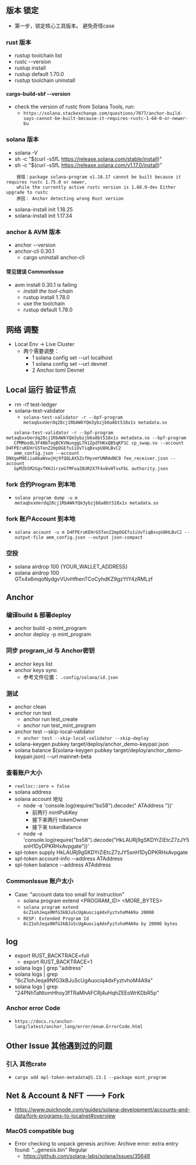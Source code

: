 ## 版本 锁定

- 第一步，锁定核心工具版本。 避免奇怪case

### rust 版本

- rustup toolchain list
- rustc --version
- rustup install
- rustup default 1.70.0
- rustup toolchain uninstall <version>

#### cargo-build-sbf --version

- check the version of rustc from Solana Tools, run:
    - `https://solana.stackexchange.com/questions/7077/anchor-build-says-cannot-be-built-because-it-requires-rustc-1-68-0-or-newer-bu`

### solana 版本

- solana -V
- sh -c "$(curl -sSfL https://release.solana.com/stable/install)"
- sh -c "$(curl -sSfL https://release.solana.com/v1.17.0/install)"

```
    报错：package solana-program v1.18.17 cannot be built because it requires rustc 1.75.0 or newer, 
    while the currently active rustc version is 1.68.0-dev Either upgrade to rustc
    原因： Anchor detecting wrong Rust version
```

- solana-install init 1.18.25
- solana-install init 1.17.34

### anchor & AVM 版本

- anchor --version
- anchor-cli 0.30.1
    - cargo uninstall anchor-cli

#### 常见错误 CommonIssue

- avm install 0.30.1 is failing
    - *install the tool-chain*
    - rustup install 1.78.0
    - use the toolchain
    - rustup default 1.78.0

## 网络 调整

- Local Env ->  Live Cluster
    - 两个需要调整：
        - 1 solana config set --url localhost
        - 1 solana config set --url devnet
        - 2 Anchor.toml Devnet

## Local 运行 验证节点

- rm -rf test-ledger
- solana-test-validator
    - `solana-test-validator -r --bpf-program metaqbxxUerdq28cj1RbAWkYQm3ybzjb6a8bt518x1s metadata.so`

```
   solana-test-validator -r --bpf-program metaqbxxUerdq28cj1RbAWkYQm3ybzjb6a8bt518x1s metadata.so --bpf-program
   CPMMoo8L3F4NbTegBCKVNunggL7H1ZpdTHKxQB5qKP1C cp_swap.so --account D4FPEruKEHrG5TenZ2mpDGEfu1iUvTiqBxvpU8HLBvC2
   amm_config.json --account DNXgeM9EiiaAbaWvwjHj9fQQLAX5ZsfHyvmYUNRAdNC8 fee_receiver.json --account
   GpMZbSM2GgvTKHJirzeGfMFoaZ8UR2X7F4v8vHTvxFbL authority.json
```

### fork 合约Program 到本地

- `solana program dump -u m metaqbxxUerdq28cj1RbAWkYQm3ybzjb6a8bt518x1s metadata.so`

### fork 账户Account 到本地

- `solana account -u m D4FPEruKEHrG5TenZ2mpDGEfu1iUvTiqBxvpU8HLBvC2 --output-file amm_config.json --output json-compact`

### 空投

- solana airdrop 100 {YOUR_WALLET_ADDRESS}
- solana airdrop 100 GTx4x6mqoNydgvVUvHfhenTCoCyhdKZ9gzYtY4zRMLzf

## Anchor

### 编译build & 部署deploy

- anchor build -p mint_program
- anchor deploy -p mint_program

### 同步 program_id 与 Anchor密钥

- anchor keys list
- anchor keys sync
    - 参考文件位置： `.config/solana/id.json`

### 测试

- anchor clean
- anchor run test
    - anchor run test_create
    - anchor run test_mint_program
- anchor test --skip-local-validator
    - `anchor test --skip-local-validator --skip-deploy`
- solana-keygen pubkey target/deploy/anchor_demo-keypair.json
- solana balance $(solana-keygen pubkey target/deploy/anchor_demo-keypair.json) --url mainnet-beta

### 查看账户大小

- `realloc::zero = false`
- solana address
- solana account 地址
    - node -e 'console.log(require("bs58").decode("   ATAddress   "))'
        - 前两行 mintPubKey
        - 接下来两行 tokenOwner
        - 接下来 tokenBalance
    - node -e 'console.log(require("bs58").decode("HkLAURj9gSKDYrZiEtcZ7zJY5snH1DyDPKRHxAvpgate"))'
- spl-token supply HkLAURj9gSKDYrZiEtcZ7zJY5snH1DyDPKRHxAvpgate
- spl-token account-info --address ATAddress
- spl-token balance --address ATAddress

### CommonIssue 账户太小

- Case: "account data too small for instruction"
    - solana program extend <PROGRAM_ID> <MORE_BYTES>
    - `solana program extend 6cZ1ohJeqa9NfG3kBJuScUgAuociq4dxFyztvhoM4A9a 20000`
    - `RESP: Extended Program Id 6cZ1ohJeqa9NfG3kBJuScUgAuociq4dxFyztvhoM4A9a by 20000 bytes`

## log

- export RUST_BACKTRACE=full
    - export RUST_BACKTRACE=1
- solana logs | grep "address"
- solana logs | grep "6cZ1ohJeqa9NfG3kBJuScUgAuociq4dxFyztvhoM4A9a"
- solana logs | grep "24PNhTaNtomHhoy3fTRaMhAFCRj4uHqhZEEoWrKDbR5p"

### Anchor error Code

- `https://docs.rs/anchor-lang/latest/anchor_lang/error/enum.ErrorCode.html`

## Other Issue 其他遇到过的问题

### 引入 其他crate

- `cargo add mpl-token-metadata@1.13.1 --package mint_program`

## Net & Account & NFT ---> Fork

- https://www.quicknode.com/guides/solana-development/accounts-and-data/fork-programs-to-localnet#overview

### MacOS compatible bug

- Error checking to unpack genesis archive: Archive error: extra entry found: "._genesis.bin" Regular
    - https://github.com/solana-labs/solana/issues/35648
